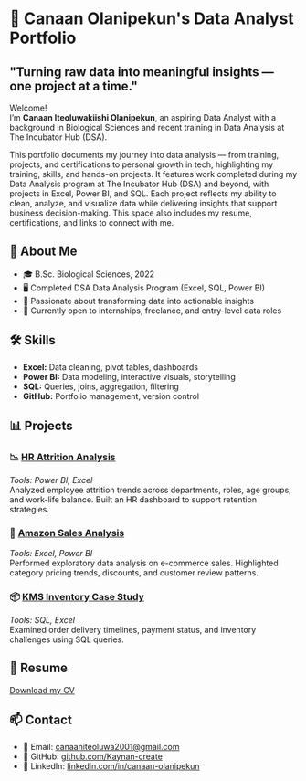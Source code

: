 # 💼 Canaan Olanipekun's Data Analyst Portfolio  
## **"Turning raw data into meaningful insights — one project at a time."** 

Welcome!  
I’m **Canaan Iteoluwakiishi Olanipekun**, an aspiring Data Analyst with a background in Biological Sciences and recent training in Data Analysis at The Incubator Hub (DSA). 

This portfolio documents my journey into data analysis — from training, projects, and certifications to personal growth in tech, highlighting my training, skills, and hands-on projects. It features work completed during my Data Analysis program at The Incubator Hub (DSA) and beyond, with projects in Excel, Power BI, and SQL. Each project reflects my ability to clean, analyze, and visualize data while delivering insights that support business decision-making. This space also includes my resume, certifications, and links to connect with me.

## 🧠 About Me  
- 🎓 B.Sc. Biological Sciences, 2022  
- 🖥️ Completed DSA Data Analysis Program (Excel, SQL, Power BI)  
- 🌱 Passionate about transforming data into actionable insights  
- 🚀 Currently open to internships, freelance, and entry-level data roles

## 🛠️ Skills  
- **Excel:** Data cleaning, pivot tables, dashboards  
- **Power BI:** Data modeling, interactive visuals, storytelling  
- **SQL:** Queries, joins, aggregation, filtering  
- **GitHub:** Portfolio management, version control

## 📊 Projects  

### 📉 [HR Attrition Analysis](https://github.com/Kaynan-create/HR-Attrition-Analysis)  
*Tools: Power BI, Excel*  
Analyzed employee attrition trends across departments, roles, age groups, and work-life balance. Built an HR dashboard to support retention strategies.  

### 🛒 [Amazon Sales Analysis](https://github.com/Kaynan-create/Amazon-Product-Review-Analysis)
*Tools: Excel, Power BI*  
Performed exploratory data analysis on e-commerce sales. Highlighted category pricing trends, discounts, and customer review patterns.  

### 📦 [KMS Inventory Case Study](https://github.com/Kaynan-create/Kultra-Mega-Stores-Sales-Analysis)  
*Tools: SQL, Excel*  
Examined order delivery timelines, payment status, and inventory challenges using SQL queries.

## 📄 Resume  
[Download my CV](./resume/Canaan_Olanipekun_Data_Analyst_CV.pdf)

## 📫 Contact  
- 📧 Email: canaaniteoluwa2001@gmail.com  
- 🔗 GitHub: [github.com/Kaynan-create](https://github.com/Kaynan-create)  
- 🔗 LinkedIn: [linkedin.com/in/canaan-olanipekun](https://linkedin.com/in/canaan-olanipekun)
